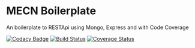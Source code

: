 # MECN Boilerplate

An boilerplate to RESTApi using Mongo, Express and with Code Coverage

[![Codacy Badge](https://api.codacy.com/project/badge/Grade/105bf3e1e18d449999ab4abcd4adc531)](https://app.codacy.com/manual/RochaJG/mecn-boilerplate?utm_source=github.com&utm_medium=referral&utm_content=RochaJG/mecn-boilerplate&utm_campaign=Badge_Grade_Dashboard)
[![Build Status](https://travis-ci.com/RochaJG/mecn-boilerplate.svg?branch=master)](https://travis-ci.com/RochaJG/mecn-boilerplate)
[![Coverage Status](https://coveralls.io/repos/github/RochaJG/mecn-boilerplate/badge.svg?branch=master)](https://coveralls.io/github/RochaJG/mecn-boilerplate?branch=master)
